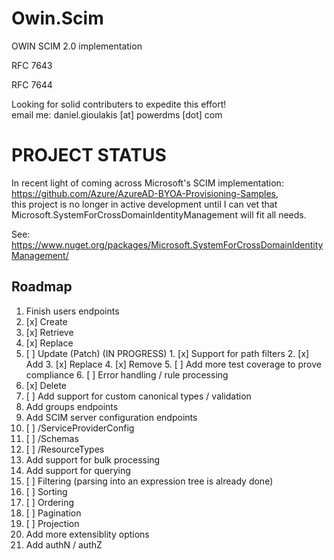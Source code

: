 # Owin.Scim
OWIN SCIM 2.0 implementation

RFC 7643

RFC 7644

Looking for solid contributers to expedite this effort!  
email me:  daniel.gioulakis [at] powerdms [dot] com

PROJECT STATUS
==============
In recent light of coming across Microsoft's SCIM implementation: https://github.com/Azure/AzureAD-BYOA-Provisioning-Samples,  
this project is no longer in active development until I can vet that Microsoft.SystemForCrossDomainIdentityManagement will fit all needs.  

See:  
https://www.nuget.org/packages/Microsoft.SystemForCrossDomainIdentityManagement/  

Roadmap
-------

1. Finish users endpoints
  1. [x] Create  
  2. [x] Retrieve  
  3. [x] Replace  
  4. [ ] Update (Patch) (IN PROGRESS)
    1. [x] Support for path filters
    2. [x] Add
    3. [x] Replace
    4. [x] Remove
    5. [ ] Add more test coverage to prove compliance
    6. [ ] Error handling / rule processing
  5. [x] Delete  
  6. [ ] Add support for custom canonical types / validation
2. Add groups endpoints
3. Add SCIM server configuration endpoints
  1. [ ] /ServiceProviderConfig
  2. [ ] /Schemas
  3. [ ] /ResourceTypes
4. Add support for bulk processing
5. Add support for querying
  1. [ ] Filtering (parsing into an expression tree is already done)
  2. [ ] Sorting
  3. [ ] Ordering
  4. [ ] Pagination
  5. [ ] Projection
6. Add more extensiblity options
7. Add authN / authZ
